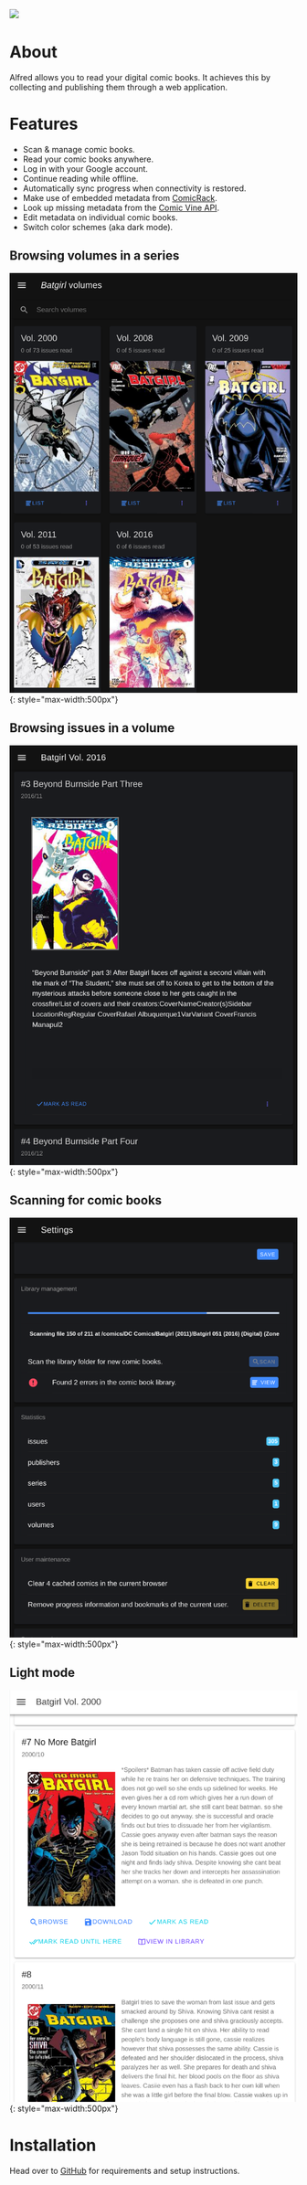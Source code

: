 ![](https://github.com/kaethorn/alfred/workflows/Tests/badge.svg)

# About

Alfred allows you to read your digital comic books. It achieves this by collecting and publishing them through a web application.

# Features

* Scan & manage comic books.
* Read your comic books anywhere.
* Log in with your Google account.
* Continue reading while offline.
* Automatically sync progress when connectivity is restored.
* Make use of embedded metadata from [ComicRack](http://comicrack.cyolito.com/).
* Look up missing metadata from the [Comic Vine API](https://comicvine.gamespot.com/api/).
* Edit metadata on individual comic books.
* Switch color schemes (aka dark mode).

## Browsing volumes in a series

![Library](docs/screenshots/alfred-volumes.png?raw=true){: style="max-width:500px"}

## Browsing issues in a volume

![Settings and menu](docs/screenshots/alfred-issues.png?raw=true){: style="max-width:500px"}

## Scanning for comic books

![Volume](docs/screenshots/alfred-scanning-with-errors.png?raw=true){: style="max-width:500px"}

## Light mode

![Volume](docs/screenshots/alfred3.png?raw=true){: style="max-width:500px"}

# Installation

Head over to [GitHub](https://github.com/kaethorn/alfred) for requirements and setup instructions.

